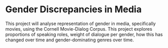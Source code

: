 # Gender Discrepancies in Media 

This project will analyse representation of gender in media, specifically movies, using the Cornell Movie-Dialog Corpus. This project explores proportions of speaking roles, weight of dialogue per gender, how this has changed over time and gender-dominating genres over time.

